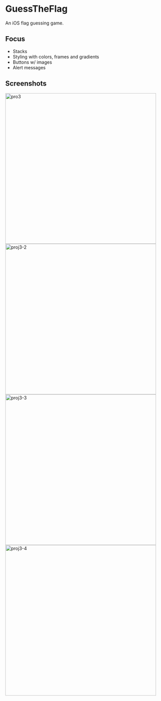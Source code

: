 # GuessTheFlag
An iOS flag guessing game.

## Focus
* Stacks
* Styling with colors, frames and gradients
* Buttons w/ images
* Alert messages

## Screenshots

<p float="left">
  <img width="473" alt="pro3" src="https://user-images.githubusercontent.com/29722295/194189271-30f8ac96-33ff-4ff8-b797-4a7f92787a8d.png">
  <img width="473" alt="proj3-2" src="https://user-images.githubusercontent.com/29722295/194189419-df95ee6b-f948-45ea-9153-70baea144df2.png">
  <img width="473" alt="proj3-3" src="https://user-images.githubusercontent.com/29722295/194189444-90148f84-79b6-43d7-bcd6-cef4e5d0850a.png">
  <img width="473" alt="proj3-4" src="https://user-images.githubusercontent.com/29722295/194189460-011f37a3-9c88-43ab-b615-aa89cc197a24.png">
</p>
